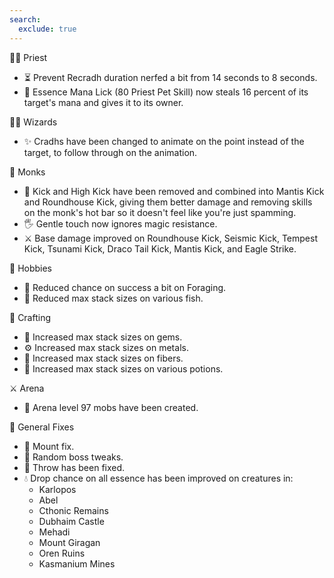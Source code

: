 ```yaml
---
search:
  exclude: true
---
```


🧎‍♂️ Priest

- ⏳ Prevent Recradh duration nerfed a bit from 14 seconds to 8 seconds.
- 🔮 Essence Mana Lick (80 Priest Pet Skill) now steals 16 percent of its target's mana and gives it to its owner.

🧙‍♂️ Wizards

- ✨ Cradhs have been changed to animate on the point instead of the target, to follow through on the animation.

🥋 Monks

- 🦵 Kick and High Kick have been removed and combined into Mantis Kick and Roundhouse Kick, giving them better damage and removing skills on the monk's hot bar so it doesn't feel like you're just spamming.
- 🖐️ Gentle touch now ignores magic resistance.
- ⚔️ Base damage improved on Roundhouse Kick, Seismic Kick, Tempest Kick, Tsunami Kick, Draco Tail Kick, Mantis Kick, and Eagle Strike.

🌿 Hobbies

- 🍃 Reduced chance on success a bit on Foraging.
- 🎣 Reduced max stack sizes on various fish.

🔨 Crafting

- 💎 Increased max stack sizes on gems.
- ⚙️ Increased max stack sizes on metals.
- 🧵 Increased max stack sizes on fibers.
- 🧪 Increased max stack sizes on various potions.

⚔️ Arena

- 👾 Arena level 97 mobs have been created.

🔧 General Fixes

- 🐴 Mount fix.
- 🔄 Random boss tweaks.
- 🎯 Throw has been fixed.
- 💧 Drop chance on all essence has been improved on creatures in:
    - Karlopos
    - Abel
    - Cthonic Remains
    - Dubhaim Castle
    - Mehadi
    - Mount Giragan
    - Oren Ruins
    - Kasmanium Mines
